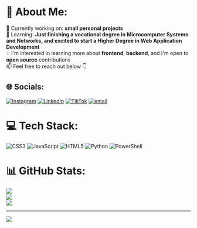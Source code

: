 # 💫 About Me:
🔭 Currently working on: **small personal projects**  <br>🌱 Learning: **Just finishing a vocational degree in Microcomputer Systems and Networks, and excited to start a Higher Degree in Web Application Development**  <br>💡 I'm interested in learning more about **frontend**, **backend**, and I'm open to **open source** contributions  <br>📫 Feel free to reach out below 👇


## 🌐 Socials:
[![Instagram](https://img.shields.io/badge/Instagram-%23E4405F.svg?logo=Instagram&logoColor=white)](https://instagram.com/x._parr_.x) [![LinkedIn](https://img.shields.io/badge/LinkedIn-%230077B5.svg?logo=linkedin&logoColor=white)](https://linkedin.com/in/Alejandro-Nieva-Parrilla) [![TikTok](https://img.shields.io/badge/TikTok-%23000000.svg?logo=TikTok&logoColor=white)](https://tiktok.com/@Alexxitonn) [![email](https://img.shields.io/badge/Email-D14836?logo=gmail&logoColor=white)](mailto:anievaparrilla@gmail.com) 

# 💻 Tech Stack:
![CSS3](https://img.shields.io/badge/css3-%231572B6.svg?style=for-the-badge&logo=css3&logoColor=white) ![JavaScript](https://img.shields.io/badge/javascript-%23323330.svg?style=for-the-badge&logo=javascript&logoColor=%23F7DF1E) ![HTML5](https://img.shields.io/badge/html5-%23E34F26.svg?style=for-the-badge&logo=html5&logoColor=white) ![Python](https://img.shields.io/badge/python-3670A0?style=for-the-badge&logo=python&logoColor=ffdd54) ![PowerShell](https://img.shields.io/badge/PowerShell-%235391FE.svg?style=for-the-badge&logo=powershell&logoColor=white)
# 📊 GitHub Stats:
![](https://github-readme-stats.vercel.app/api?username=Alexxitonn&theme=dark&hide_border=false&include_all_commits=false&count_private=false)<br/>
![](https://nirzak-streak-stats.vercel.app/?user=Alexxitonn&theme=dark&hide_border=false)<br/>
![](https://github-readme-stats.vercel.app/api/top-langs/?username=Alexxitonn&theme=dark&hide_border=false&include_all_commits=false&count_private=false&layout=compact)

---
[![](https://visitcount.itsvg.in/api?id=Alexxitonn&icon=0&color=0)](https://visitcount.itsvg.in)

<!-- Proudly created with GPRM ( https://gprm.itsvg.in ) -->
